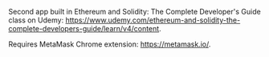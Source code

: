 Second app built in Ethereum and Solidity: The Complete Developer's Guide class on Udemy: https://www.udemy.com/ethereum-and-solidity-the-complete-developers-guide/learn/v4/content.

Requires MetaMask Chrome extension: https://metamask.io/.